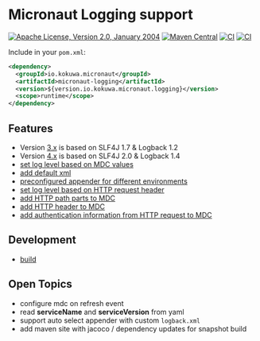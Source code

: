# Micronaut Logging support

[![Apache License, Version 2.0, January 2004](https://img.shields.io/github/license/kokuwaio/micronaut-logging.svg?label=License)](http://www.apache.org/licenses/)
[![Maven Central](https://img.shields.io/maven-central/v/io.kokuwa.micronaut/micronaut-logging.svg?label=Maven%20Central)](https://search.maven.org/search?q=g:%22io.kokuwa.micronaut%22%20AND%20a:%22micronaut-logging%22)
[![CI](https://img.shields.io/github/actions/workflow/status/kokuwaio/micronaut-logging/ci.yaml?branch=main&label=3.x)](https://github.com/kokuwaio/micronaut-logging/actions/workflows/ci.yaml?query=branch%3Amain)
[![CI](https://img.shields.io/github/actions/workflow/status/kokuwaio/micronaut-logging/ci.yaml?branch=4.x&label=4.x)](https://github.com/kokuwaio/micronaut-logging/actions/workflows/ci.yaml?query=branch%3A4.x)

Include in your `pom.xml`:

```xml
<dependency>
  <groupId>io.kokuwa.micronaut</groupId>
  <artifactId>micronaut-logging</artifactId>
  <version>${version.io.kokuwa.micronaut.logging}</version>
  <scope>runtime</scope>
</dependency>
```

## Features

* Version [3.x](https://github.com/kokuwaio/micronaut-logging/tree/main) is based on SLF4J 1.7 & Logback 1.2
* Version [4.x](https://github.com/kokuwaio/micronaut-logging/tree/4.x) is based on SLF4J 2.0 & Logback 1.4
* [set log level based on MDC values](docs/features/logback_mdc_level.md)
* [add default xml](docs/features/logback_default.md)
* [preconfigured appender for different environments](docs/features/logback_appender.md)
* [set log level based on HTTP request header](docs/features/http_log_level.md)
* [add HTTP path parts to MDC](docs/features/http_mdc_path.md)
* [add HTTP header to MDC](docs/features/http_mdc_header.md)
* [add authentication information from HTTP request to MDC](docs/features/http_mdc_authentication.md)

## Development

* [build](docs/build.md)

## Open Topics

* configure mdc on refresh event
* read **serviceName** and **serviceVersion** from yaml
* support auto select appender with custom `logback.xml`
* add maven site with jacoco / dependency updates for snapshot build
